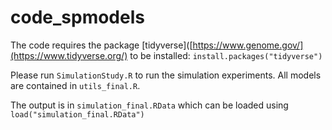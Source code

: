 # code_spmodels

The code requires the package [tidyverse]([https://www.genome.gov/](https://www.tidyverse.org/) to be installed: `install.packages("tidyverse")`

Please run `SimulationStudy.R` to run the simulation experiments. All models are contained in `utils_final.R`.

The output is in `simulation_final.RData` which can be loaded using `load("simulation_final.RData")`
